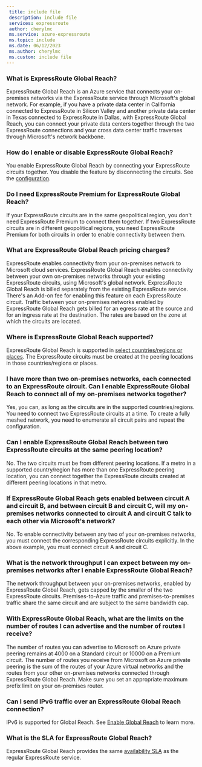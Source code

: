 ```yaml
---
 title: include file
 description: include file
 services: expressroute
 author: cherylmc
 ms.service: azure-expressroute
 ms.topic: include
 ms.date: 06/12/2023
 ms.author: cherylmc
 ms.custom: include file
---
```

### What is ExpressRoute Global Reach?

ExpressRoute Global Reach is an Azure service that connects your on-premises networks via the ExpressRoute service through Microsoft's global network. For example, if you have a private data center in California connected to ExpressRoute in Silicon Valley and another private data center in Texas connected to ExpressRoute in Dallas, with ExpressRoute Global Reach, you can connect your private data centers together through the two ExpressRoute connections and your cross data center traffic traverses through Microsoft's network backbone.

### How do I enable or disable ExpressRoute Global Reach?

You enable ExpressRoute Global Reach by connecting your ExpressRoute circuits together. You disable the feature by disconnecting the circuits. See the [configuration](../articles/expressroute/expressroute-howto-set-global-reach.md).

### Do I need ExpressRoute Premium for ExpressRoute Global Reach?

If your ExpressRoute circuits are in the same geopolitical region, you don't need ExpressRoute Premium to connect them together. If two ExpressRoute circuits are in different geopolitical regions, you need ExpressRoute Premium for both circuits in order to enable connectivity between them. 

### What are ExpressRoute Global Reach pricing charges?

ExpressRoute enables connectivity from your on-premises network to Microsoft cloud services. ExpressRoute Global Reach enables connectivity between your own on-premises networks through your existing ExpressRoute circuits, using Microsoft's global network. ExpressRoute Global Reach is billed separately from the existing ExpressRoute service. There's an Add-on fee for enabling this feature on each ExpressRoute circuit. Traffic between your on-premises networks enabled by ExpressRoute Global Reach gets billed for an egress rate at the source and for an ingress rate at the destination. The rates are based on the zone at which the circuits are located.

### Where is ExpressRoute Global Reach supported?

ExpressRoute Global Reach is supported in [select countries/regions or places](../articles/expressroute/expressroute-global-reach.md). The ExpressRoute circuits must be created at the peering locations in those countries/regions or places.

### I have more than two on-premises networks, each connected to an ExpressRoute circuit. Can I enable ExpressRoute Global Reach to connect all of my on-premises networks together?

Yes, you can, as long as the circuits are in the supported countries/regions. You need to connect two ExpressRoute circuits at a time. To create a fully meshed network, you need to enumerate all circuit pairs and repeat the configuration. 

### Can I enable ExpressRoute Global Reach between two ExpressRoute circuits at the same peering location?

No. The two circuits must be from different peering locations. If a metro in a supported country/region has more than one ExpressRoute peering location, you can connect together the ExpressRoute circuits created at different peering locations in that metro. 

### If ExpressRoute Global Reach gets enabled between circuit A and circuit B, and between circuit B and circuit C, will my on-premises networks connected to circuit A and circuit C talk to each other via Microsoft's network?

No. To enable connectivity between any two of your on-premises networks, you must connect the corresponding ExpressRoute circuits explicitly. In the above example, you must connect circuit A and circuit C. 

### What is the network throughput I can expect between my on-premises networks after I enable ExpressRoute Global Reach?

The network throughput between your on-premises networks, enabled by ExpressRoute Global Reach, gets capped by the smaller of the two ExpressRoute circuits. Premises-to-Azure traffic and premises-to-premises traffic share the same circuit and are subject to the same bandwidth cap. 

### With ExpressRoute Global Reach, what are the limits on the number of routes I can advertise and the number of routes I receive?

The number of routes you can advertise to Microsoft on Azure private peering remains at 4000 on a Standard circuit or 10000 on a Premium circuit. The number of routes you receive from Microsoft on Azure private peering is the sum of the routes of your Azure virtual networks and the routes from your other on-premises networks connected through ExpressRoute Global Reach. Make sure you set an appropriate maximum prefix limit on your on-premises router.

### Can I send IPv6 traffic over an ExpressRoute Global Reach connection?

IPv6 is supported for Global Reach. See [Enable Global Reach](../articles/expressroute/expressroute-global-reach.md) to learn more. 

### What is the SLA for ExpressRoute Global Reach?

ExpressRoute Global Reach provides the same [availability SLA](https://azure.microsoft.com/support/legal/sla/expressroute/v1_3/) as the regular ExpressRoute service.
